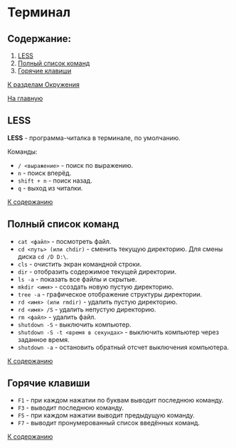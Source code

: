 # Терминал

## Содержание:

1. [LESS](#less)
2. [Полный список команд](#полный-список-команд)
3. [Горячие клавиши](#горячие-клавиши)

[К разделам Окружения](https://github.com/Holiden/Library/blob/master/Sections/Environment/README.md)

[На главную](https://github.com/Holiden/Library/blob/master/README.md)

## LESS

**LESS** - программа-читалка в терминале, по умолчанию.

Команды:

* `/ <выражение>` - поиск по выражению.
* `n` - поиск вперёд.
* `shift + n` - поиск назад.
* `q` - выход из читалки.

[К содержанию](#содержание)

## Полный список команд

* `cat <файл>` - посмотреть файл.
* `cd <путь> (или chdir)` - сменить текущую директорию. Для смены диска `cd /D D:\`.
* `cls` - очистить экран командной строки.
* `dir` - отобразить содержимое текущей директории.
* `ls -a` - показать все файлы и скрытые.
* `mkdir <имя>` - cсоздать новую пустую директорию. 
* `tree -a` - графическое отображение структуры директории.
* `rd <имя> (или rmdir)` - удалить пустую директорию.
* `rd <имя> /S` - удалить непустую директорию.
* `rm <файл>` - удалить файл.
* `shutdown -S` - выключить компьютер.
* `shutdown -S -t <время в секундах>` - выключить компьютер через заданное время.
* `shutdown -a` - остановить обратный отсчет выключения компьютера.

[К содержанию](#содержание)

## Горячие клавиши

* `F1` - при каждом нажатии по буквам выводит последнюю команду.
* `F3` - выводит последнюю команду.
* `F5` - при каждом нажатии выводит предыдущую команду.
* `F7` - выводит пронумерованный список введённых команд.

[К содержанию](#содержание)
